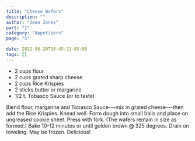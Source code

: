 ```yaml
---
title: "Cheese Wafers"
description: ""
author: "Jean Jones"
part: "1"
category: "Appetizers"
page: "5"

date: 2022-06-20T16:45:21-05:00
tags: []
---
```


- 2 cups flour
- 2 cups grated sharp cheese
- 2 cups Rice Krispies
- 2 sticks butter or margarine
- 1/2 t. Tobasco Sauce (or to taste)

Blend flour, margarine and Tobasco Sauce---mix in grated cheese---then add the Rice Krispies.
Knead well.
Form dough into small balls and place on ungreased cookie sheet.
Press with fork.
(The wafers remain in size as formed.)
Bake 10-12 minutes or until golden brown @ 325 degrees.
Drain on toweling.
May be frozen.
Delicious!